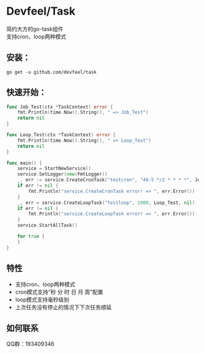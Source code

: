 # Devfeel/Task
简约大方的go-task组件
<br>支持cron、loop两种模式

## 安装：

```
go get -u github.com/devfeel/task
```

## 快速开始：

```go
func Job_Test(ctx *TaskContext) error {
	fmt.Println(time.Now().String(), " => Job_Test")
	return nil
}

func Loop_Test(ctx *TaskContext) error {
	fmt.Println(time.Now().String(), " => Loop_Test")
	return nil
}

func main() {
	service = StartNewService()
	service.SetLogger(new(FmtLogger))
	_, err := service.CreateCronTask("testcron", "48-5 */2 * * * *", Job_Test, nil)
	if err != nil {
		fmt.Println("service.CreateCronTask error! => ", err.Error())
	}
	_, err = service.CreateLoopTask("testloop", 1000, Loop_Test, nil)
	if err != nil {
		fmt.Println("service.CreateLoopTask error! => ", err.Error())
	}
	service.StartAllTask()

	for true {
	}
}

```
## 特性
* 支持cron、loop两种模式
* cron模式支持“秒 分 时 日 月 周”配置
* loop模式支持毫秒级别
* 上次任务没有停止的情况下下次任务顺延


## 如何联系
QQ群：193409346
